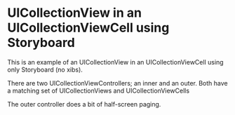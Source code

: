UICollectionView in an UICollectionViewCell using Storyboard
======================================

This is an example of an UICollectionView in an UICollectionViewCell using only Storyboard (no xibs).

There are two UICollectionViewControllers; an inner and an outer. Both have a matching set of UICollectionViews and UICollectionViewCells

The outer controller does a bit of half-screen paging. 
